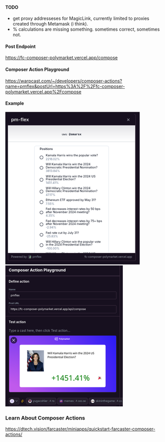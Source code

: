 #### TODO
- get proxy addresseses for MagicLink, currently limited to proxies created through Metamask (i think).
- % calculations are missing something. sometimes correct, sometimes not.

#### Post Endpoint
https://fc-composer-polymarket.vercel.app/compose

#### Composer Action Playground
https://warpcast.com/~/developers/composer-actions?name=pmflex&postUrl=https%3A%2F%2Ffc-composer-polymarket.vercel.app%2Fcompose

#### Example

![x](/docs/pmflex_list.png) \
![x](/docs/pmflex_embedded.png)

### Learn About Composer Actions
https://dtech.vision/farcaster/miniapps/quickstart-farcaster-composer-actions/